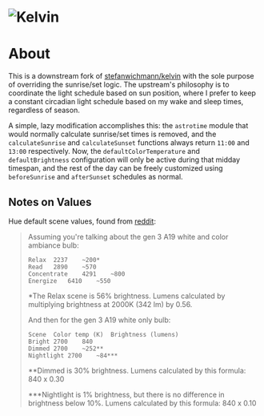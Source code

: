 # ![Kelvin](https://user-images.githubusercontent.com/512174/37403613-b56e883a-278f-11e8-848c-5366515e920d.png)

# About
This is a downstream fork of [stefanwichmann/kelvin](https://github.com/stefanwichmann/kelvin/) with the sole purpose of overriding the sunrise/set logic. The upstream's philosophy is to coordinate the light schedule based on sun position, where I prefer to keep a constant circadian light schedule based on my wake and sleep times, regardless of season.

A simple, lazy modification accomplishes this: the `astrotime` module that would normally calculate sunrise/set times is removed, and the `calculateSunrise` and `calculateSunset` functions always return `11:00` and `13:00` respectively. Now, the `defaultColorTemperature` and `defaultBrightness` configuration will only be active during that midday timespan, and the rest of the day can be freely customized using `beforeSunrise` and `afterSunset` schedules as normal.

## Notes on Values
Hue default scene values, found from [reddit](https://www.reddit.com/r/Hue/comments/asx5dl/color_temperature_brightness_level_of_philips_hue/):

>Assuming you're talking about the gen 3 A19 white and color ambiance bulb:
>
>```Scene	Color temp (K)	Brightness (lumens)
>Relax	2237	~200*
>Read	2890	~570
>Concentrate	4291	~800
>Energize	6410	~550
>```
>*The Relax scene is 56% brightness. Lumens calculated by multiplying brightness at 2000K (342 lm) by 0.56.
>
>And then for the gen 3 A19 white only bulb:
>```
>Scene	Color temp (K)	Brightness (lumens)
>Bright	2700	840
>Dimmed	2700	~252**
>Nightlight	2700	~84***
>```
>**Dimmed is 30% brightness. Lumens calculated by this formula: 840 x 0.30
>
>***Nightlight is 1% brightness, but there is no difference in brightness below 10%. Lumens calculated by this formula: 840 x 0.10
